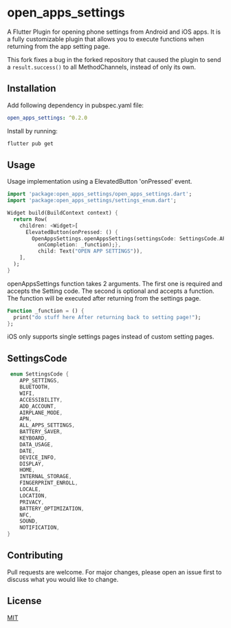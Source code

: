 # open_apps_settings

A Flutter Plugin for opening phone settings from Android and iOS apps. It is a fully customizable plugin that allows you to execute functions when returning from the app setting page.

This fork fixes a bug in the forked repository that caused the plugin to send a `result.success()` to all MethodChannels, instead of only its own.

## Installation

Add following dependency in pubspec.yaml file:

```yaml
open_apps_settings: ^0.2.0
```

Install by running:

```bash
flutter pub get 
```

## Usage

Usage implementation using a ElevatedButton 'onPressed' event.

```Dart
import 'package:open_apps_settings/open_apps_settings.dart';
import 'package:open_apps_settings/settings_enum.dart';

Widget build(BuildContext context) {
  return Row(
    children: <Widget>[
      ElevatedButton(onPressed: () {
        OpenAppsSettings.openAppsSettings(settingsCode: SettingsCode.APP_SETTINGS,
          onCompletion: _function);},
          child: Text("OPEN APP SETTINGS")),
    ],
  );
}
```

openAppsSettings function takes 2 arguments. The first one is required and accepts the Setting code. The second is optional and accepts a function. The function will be executed after returning from the settings page.

```Dart
Function _function = () {
  print("do stuff here After returning back to setting page!");
};
```

iOS only supports single settings pages instead of custom setting pages.

## SettingsCode

```Dart
 enum SettingsCode {
    APP_SETTINGS,
    BLUETOOTH,
    WIFI,
    ACCESSIBILITY,
    ADD_ACCOUNT,
    AIRPLANE_MODE,
    APN,
    ALL_APPS_SETTINGS,
    BATTERY_SAVER,
    KEYBOARD,
    DATA_USAGE,
    DATE,
    DEVICE_INFO,
    DISPLAY,
    HOME,
    INTERNAL_STORAGE,
    FINGERPRINT_ENROLL,
    LOCALE,
    LOCATION,
    PRIVACY,
    BATTERY_OPTIMIZATION,
    NFC,
    SOUND,
    NOTIFICATION,
}
```

## Contributing

Pull requests are welcome. For major changes, please open an issue first to discuss what you would like to change.

## License

[MIT](https://choosealicense.com/licenses/mit/)
